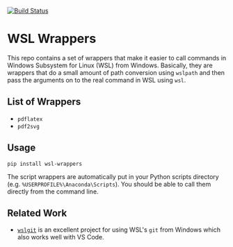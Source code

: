 [![Build Status](https://travis-ci.org/neighthan/wsl-wrappers.svg?branch=master)](https://travis-ci.org/neighthan/wsl-wrappers)

# WSL Wrappers

This repo contains a set of wrappers that make it easier to call commands in Windows Subsystem for Linux (WSL) from Windows. Basically, they are wrappers that do a small amount of path conversion using `wslpath` and then pass the arguments on to the real command in WSL using `wsl`.

## List of Wrappers
* `pdflatex`
* `pdf2svg`

## Usage

```
pip install wsl-wrappers
```

The script wrappers are automatically put in your Python scripts directory (e.g. `%USERPROFILE%\Anaconda\Scripts`). You should be able to call them directly from the command line.

## Related Work
* [`wslgit`][wslgit] is an excellent project for using WSL's `git` from Windows which also works well with VS Code.

[wslgit]: https://github.com/hangxingliu/wslgit
